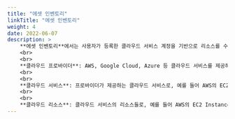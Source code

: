 ```yaml
---
title: "에셋 인벤토리"
linkTitle: "에셋 인벤토리"
weight: 4
date: 2022-06-07
description: >
    **에셋 인벤토리**에서는 사용자가 등록한 클라우드 서비스 계정을 기반으로 리소스를 수집하고, 그 수집된 리소스를 조회할 수 있습니다.
    <br>
    <br>
    **클라우드 프로바이더**: AWS, Google Cloud, Azure 등 클라우드 서비스를 제공하는 클라우드 제공자를 말합니다.
    <br>
    <br>
    **클라우드 서비스**: 프로바이더가 제공하는 클라우드 서비스로, 예를 들어 AWS의 EC2 Instance가 이에 해당합니다.
    <br>
    <br>
    **클라우드 리소스**: 클라우드 서비스의 리소스들로, 예를 들어 AWS의 EC2 Instance의 서버들이 이에 해당합니다.
---
```

 